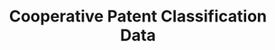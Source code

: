 ---
layout: default
bigquery: https://console.cloud.google.com/bigquery?p=patents-public-data&d=cpc&page=dataset
citation: '“Cooperative Patent Classification” by the EPO and USPTO, for public use. '
contributors: EPO, USPTO
cost: None
description: Cooperative Patent Classification Data contains the scheme and definitions
  of the Cooperative Patent Classification system for classifying patent documents.
  The CPC is the result of a partnership between the EPO and the USPTO in their joint
  effort to develop a common, internationally compatible classification system for
  technical documents, in particular patent publications, which will be used by both
  offices in the patent granting process
documentation: https://www.cooperativepatentclassification.org/cpcSchemeAndDefinitions
last_edit: Mon, 04 Apr 2022 19:07:06 GMT
location: https://www.cooperativepatentclassification.org/index
maintained_by: USPTO, EPO
schema_fields: '[''titleFull'', ''childGroups'', ''informative_references'', ''ipcConcordant'',
  ''not_allocatable'', ''child_groups'', ''informativeReferences'', ''level'', ''limiting_references'',
  ''additional_only'', ''ipc_concordant'', ''parents'', ''children'', ''residualReferences'',
  ''application_references'', ''breakdown_code'', ''limitingReferences'', ''applicationReferences'',
  ''breakdownCode'', ''date_revised'', ''title_full'', ''title_part'', ''symbol'',
  ''dateRevised'', ''sizeCache'', ''definition'', ''glossary'', ''residual_references'',
  ''notAllocatable'', ''status'', ''synonyms'', ''titlePart'']'
shortname: cooperative_patent_classification
tags:
- patents
- science
title: Cooperative Patent Classification Data
uuid: 984374a7-16e9-4b35-9445-458daceb01bf
---